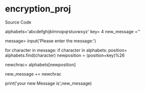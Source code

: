 # encryption_proj
Source Code

alphabets='abcdefghijklmnopqrstuvwxyz'
key= 4
new_message =''

message= input('Please enter the message:')

for character in message:
  if character in alphabets:
   position= alphabets.find(character)
   newposition = (position+key)%26

   newchrac= alphabets[newposition]

   new_message += newchrac
   
   
print('your new Message is',new_message)
